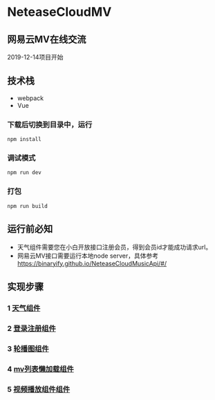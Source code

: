 # NeteaseCloudMV
## 网易云MV在线交流
2019-12-14项目开始
## 技术栈
- webpack
- Vue
### 下载后切换到目录中，运行
```
npm install
```

### 调试模式
```
npm run dev
```
### 打包
```
npm run build
```
## 运行前必知
- 天气组件需要您在小白开放接口注册会员，得到会员id才能成功请求url。
- 网易云MV接口需要运行本地node server，具体参考 https://binaryify.github.io/NeteaseCloudMusicApi/#/

## 实现步骤
### 1 [天气组件](https://github.com/IamHuadong/NeteaseCloudMV/issues/1)  
### 2 [登录注册组件](https://github.com/IamHuadong/NeteaseCloudMV/issues/2) 
### 3 [轮播图组件](https://github.com/IamHuadong/NeteaseCloudMV/issues/3) 
### 4 [mv列表懒加载组件](https://github.com/IamHuadong/NeteaseCloudMV/issues/4) 
### 5 [视频播放组件组件](https://github.com/IamHuadong/NeteaseCloudMV/issues/5) 
